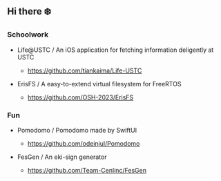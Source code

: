 ## Hi there ❄️

### Schoolwork

* Life@USTC / An iOS application for fetching information deligently at USTC
  * https://github.com/tiankaima/Life-USTC

* ErisFS / A easy-to-extend virtual filesystem for FreeRTOS
  * https://github.com/OSH-2023/ErisFS
    
### Fun
* Pomodomo / Pomodomo made by SwiftUI
  * https://github.com/odeinjul/Pomodomo


* FesGen / An eki-sign generator
  * https://github.com/Team-Cenlinc/FesGen
